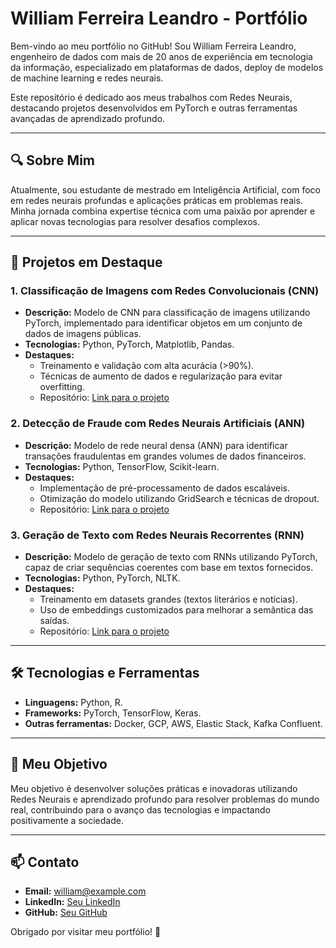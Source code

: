 # William Ferreira Leandro - Portfólio

Bem-vindo ao meu portfólio no GitHub! Sou William Ferreira Leandro, engenheiro de dados com mais de 20 anos de experiência em tecnologia da informação, especializado em plataformas de dados, deploy de modelos de machine learning e redes neurais.

Este repositório é dedicado aos meus trabalhos com Redes Neurais, destacando projetos desenvolvidos em PyTorch e outras ferramentas avançadas de aprendizado profundo.

---

## 🔍 Sobre Mim

Atualmente, sou estudante de mestrado em Inteligência Artificial, com foco em redes neurais profundas e aplicações práticas em problemas reais. Minha jornada combina expertise técnica com uma paixão por aprender e aplicar novas tecnologias para resolver desafios complexos.

---

## 📂 Projetos em Destaque

### 1. **Classificação de Imagens com Redes Convolucionais (CNN)**
- **Descrição:** Modelo de CNN para classificação de imagens utilizando PyTorch, implementado para identificar objetos em um conjunto de dados de imagens públicas.
- **Tecnologias:** Python, PyTorch, Matplotlib, Pandas.
- **Destaques:**
  - Treinamento e validação com alta acurácia (>90%).
  - Técnicas de aumento de dados e regularização para evitar overfitting.
  - Repositório: [Link para o projeto](#)

### 2. **Detecção de Fraude com Redes Neurais Artificiais (ANN)**
- **Descrição:** Modelo de rede neural densa (ANN) para identificar transações fraudulentas em grandes volumes de dados financeiros.
- **Tecnologias:** Python, TensorFlow, Scikit-learn.
- **Destaques:**
  - Implementação de pré-processamento de dados escaláveis.
  - Otimização do modelo utilizando GridSearch e técnicas de dropout.
  - Repositório: [Link para o projeto](#)

### 3. **Geração de Texto com Redes Neurais Recorrentes (RNN)**
- **Descrição:** Modelo de geração de texto com RNNs utilizando PyTorch, capaz de criar sequências coerentes com base em textos fornecidos.
- **Tecnologias:** Python, PyTorch, NLTK.
- **Destaques:**
  - Treinamento em datasets grandes (textos literários e notícias).
  - Uso de embeddings customizados para melhorar a semântica das saídas.
  - Repositório: [Link para o projeto](#)

---

## 🛠️ Tecnologias e Ferramentas
- **Linguagens:** Python, R.
- **Frameworks:** PyTorch, TensorFlow, Keras.
- **Outras ferramentas:** Docker, GCP, AWS, Elastic Stack, Kafka Confluent.

---

## 🌟 Meu Objetivo
Meu objetivo é desenvolver soluções práticas e inovadoras utilizando Redes Neurais e aprendizado profundo para resolver problemas do mundo real, contribuindo para o avanço das tecnologias e impactando positivamente a sociedade.

---

## 📫 Contato
- **Email:** william@example.com
- **LinkedIn:** [Seu LinkedIn](#)
- **GitHub:** [Seu GitHub](https://github.com/seu-usuario)

Obrigado por visitar meu portfólio! 🚀
